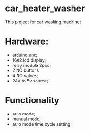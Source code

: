 # car_heater_washer
This project for car washing machine;
# Hardware:
- arduino uno;
- 1602 lcd display;
- relay module 8pcs;
- 2 NO buttons
- 4 NO valves;
- 24V to 5v source;
# Functionality
- auto mode;
- manual mode;
- auto mode time cycle setting;
